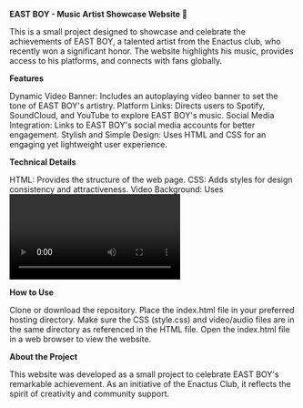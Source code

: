 **EAST BOY - Music Artist Showcase Website 🎵**

This is a small project designed to showcase and celebrate the achievements of EAST BOY, a talented artist from the Enactus club, who recently won a significant honor. The website highlights his music, provides access to his platforms, and connects with fans globally.

**Features**

Dynamic Video Banner: Includes an autoplaying video banner to set the tone of EAST BOY's artistry.
Platform Links: Directs users to Spotify, SoundCloud, and YouTube to explore EAST BOY's music.
Social Media Integration: Links to EAST BOY's social media accounts for better engagement.
Stylish and Simple Design: Uses HTML and CSS for an engaging yet lightweight user experience.

**Technical Details**

HTML: Provides the structure of the web page.
CSS: Adds styles for design consistency and attractiveness.
Video Background: Uses <video> for an immersive header experience.
Responsive Design: Ensures compatibility across various devices and screen sizes.

**How to Use**

Clone or download the repository.
Place the index.html file in your preferred hosting directory.
Make sure the CSS (style.css) and video/audio files are in the same directory as referenced in the HTML file.
Open the index.html file in a web browser to view the website.

**About the Project**

This website was developed as a small project to celebrate EAST BOY's remarkable achievement. As an initiative of the Enactus Club, it reflects the spirit of creativity and community support.

